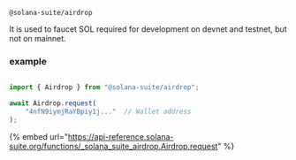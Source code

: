 `@solana-suite/airdrop`

It is used to faucet SOL required for development on devnet and testnet, but not
on mainnet.

### example

```ts

import { Airdrop } from "@solana-suite/airdrop";

await Airdrop.request(
    "4nfN9iymjRaYBpiy1j..."  // Wallet address
);

```

{% embed url="https://api-reference.solana-suite.org/functions/_solana_suite_airdrop.Airdrop.request" %}
